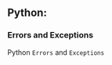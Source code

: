 <h2>Python: <h3>Errors and Exceptions</h3></h2>

<p>Python <code>Errors</code> and <code>Exceptions</code>
